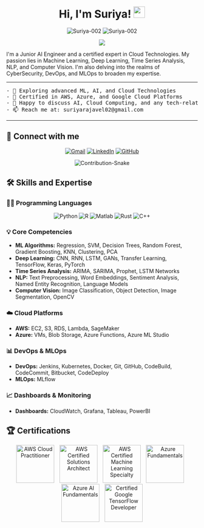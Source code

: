 <h1 align="center">
Hi, I'm Suriya! <a href="https://github.com/Suriya-002"><img src="https://media.giphy.com/media/hvRJCLFzcasrR4ia7z/giphy.gif" width="30"></a>
</h1>

<p align="center">
	<img src="https://komarev.com/ghpvc/?username=Suriya-002&label=Profile%20views&color=0e75b6&style=flat" alt="Suriya-002" />
	<img src="https://img.shields.io/github/followers/Suriya-002?label=Followers" alt="Suriya-002" />
</p>

<p align="center">
	<img src="https://readme-typing-svg.herokuapp.com?lines=Junior+AI+Engineer;Certified+Cloud+Expert;ML+%26+AI+Enthusiast;Exploring+New+Tech+Frontiers&center=true&width=500&height=50">
</p>

<p>
I'm a Junior AI Engineer and a certified expert in Cloud Technologies. My passion lies in Machine Learning, Deep Learning, Time Series Analysis, NLP, and Computer Vision. I'm also delving into the realms of CyberSecurity, DevOps, and MLOps to broaden my expertise.
</p>

<hr>

<pre>
- 🔭 Exploring advanced ML, AI, and Cloud Technologies
- 🌱 Certified in AWS, Azure, and Google Cloud Platforms
- 💬 Happy to discuss AI, Cloud Computing, and any tech-related topics
- 📫 Reach me at: suriyarajavel02@gmail.com
</pre>

<hr>

## 🤝 Connect with me

<p align="center">
	<a href="mailto:suriyarajavel02@gmail.com"><img src="https://img.shields.io/badge/Gmail-EA4335.svg?style=for-the-badge&logo=Gmail&logoColor=white" alt="Gmail"/></a>
	<a href="https://www.linkedin.com/in/suriya-narayanan-r-9b34b8212/"><img src="https://img.shields.io/badge/LinkedIn-0A66C2.svg?style=for-the-badge&logo=LinkedIn&logoColor=white" alt="LinkedIn"/></a>
	<a href="https://github.com/Suriya-002"><img src="https://img.shields.io/badge/GitHub-181717.svg?style=for-the-badge&logo=GitHub&logoColor=white" alt="GitHub"/></a>
</p>

<p align="center">
	<img src="https://github.com/Suriya-002/Suriya-002/blob/output/github-contribution-grid-snake.svg" alt="Contribution-Snake">
</p>

## 🛠️ Skills and Expertise

### 👨‍💻 Programming Languages

<p align="center">
    <img alt="Python" src="https://img.shields.io/badge/Python-3776AB.svg?style=for-the-badge&logo=Python&logoColor=white">
    <img alt="R" src="https://img.shields.io/badge/R-276DC3.svg?style=for-the-badge&logo=r&logoColor=white">
    <img alt="Matlab" src="https://img.shields.io/badge/Matlab-0076A8.svg?style=for-the-badge&logo=Matlab&logoColor=white">
    <img alt="Rust" src="https://img.shields.io/badge/Rust-000000.svg?style=for-the-badge&logo=Rust&logoColor=white">
    <img alt="C++" src="https://img.shields.io/badge/C++-00599C.svg?style=for-the-badge&logo=cplusplus&logoColor=white">
</p>

### 💡 Core Competencies

- **ML Algorithms:** Regression, SVM, Decision Trees, Random Forest, Gradient Boosting, KNN, Clustering, PCA
- **Deep Learning:** CNN, RNN, LSTM, GANs, Transfer Learning, TensorFlow, Keras, PyTorch
- **Time Series Analysis:** ARIMA, SARIMA, Prophet, LSTM Networks
- **NLP:** Text Preprocessing, Word Embeddings, Sentiment Analysis, Named Entity Recognition, Language Models
- **Computer Vision:** Image Classification, Object Detection, Image Segmentation, OpenCV

### ☁️ Cloud Platforms

- **AWS:** EC2, S3, RDS, Lambda, SageMaker
- **Azure:** VMs, Blob Storage, Azure Functions, Azure ML Studio

### 📊 DevOps & MLOps

- **DevOps:** Jenkins, Kubernetes, Docker, Git, GitHub, CodeBuild, CodeCommit, Bitbucket, CodeDeploy
- **MLOps:** MLflow

### 📈 Dashboards & Monitoring

- **Dashboards:** CloudWatch, Grafana, Tableau, PowerBI

## 🏆 Certifications

<p align="center">
    <!-- Add links and images for your certifications -->
    <img src="yourAWSPractitionerImageLink" alt="AWS Cloud Practitioner" style="height: 100px; margin-right: 10px;">
    <img src="yourAWSSolutionArchitectImageLink" alt="AWS Certified Solutions Architect" style="height: 100px; margin-right: 10px;">
    <img src="yourAWSMachineLearningImageLink" alt="AWS Certified Machine Learning Specialty" style="height: 100px; margin-right: 10px;">
    <img src="yourAzureFundamentalsImageLink" alt="Azure Fundamentals" style="height: 100px; margin-right: 10px;">
    <img src="yourAzureAIFundamentalsImageLink" alt="Azure AI Fundamentals" style="height: 100px; margin-right: 10px;">
    <img src="yourGoogleTensorFlowDeveloperImageLink" alt="Certified Google TensorFlow Developer" style="height: 100px;">
</p>
